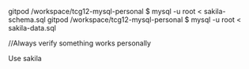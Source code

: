 gitpod /workspace/tcg12-mysql-personal $ mysql -u root < sakila-schema.sql
gitpod /workspace/tcg12-mysql-personal $ mysql -u root < sakila-data.sql

//Always verify something works personally

Use sakila